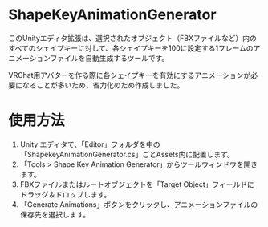 # ShapeKeyAnimationGenerator
このUnityエディタ拡張は、選択されたオブジェクト（FBXファイルなど）内のすべてのシェイプキーに対して、各シェイプキーを100に設定する1フレームのアニメーションファイルを自動生成するツールです。

VRChat用アバターを作る際に各シェイプキーを有効にするアニメーションが必要になることが多いため、省力化のため作成しました。

# 使用方法
1. Unity エディタで、「Editor」フォルダを中の「ShapekeyAnimationGenerator.cs」ごとAssets内に配置します。
2. 「Tools > Shape Key Animation Generator」からツールウィンドウを開きます。
3. FBXファイルまたはルートオブジェクトを「Target Object」フィールドにドラッグ＆ドロップします。
4. 「Generate Animations」ボタンをクリックし、アニメーションファイルの保存先を選択します。
